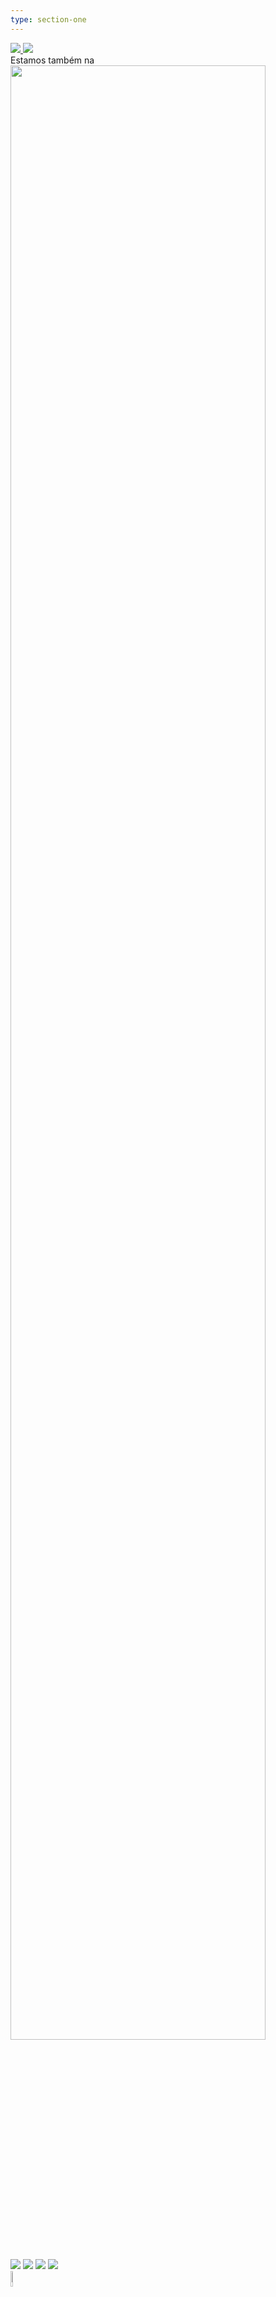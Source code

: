 ```yaml
---
type: section-one
---
```


<div>
    <a class="banner-desktop" href="https://filhosderivia.com.br">
        <img src="assets/images/social-media-icons/banner_desktop.jpg" />
    </a>
    <a class="banner-mobile" href="https://filhosderivia.com.br">
        <img src="assets/images/social-media-icons/banner-mobile.jpg" />
    </a>
    <div class="banner-container">
        <div class="banner-section">
            <div class="banner-column">
                <div id="liga-pokemon">
                    <div>Estamos também na</div>
                    <img src="assets/images/banner/liga_pokemon_logo.png" width="90%"/>
                </div>
            </div>
            <div class="banner-column">
                <div id="banner-cards">
                    <div>
                        <img class="banner-image-cards" src="assets/images/banner/carta-1.png" />
                        <img class="banner-image-cards" src="assets/images/banner/carta-2.png" />
                        <img class="banner-image-cards" src="assets/images/banner/carta-3.png" />
                        <img class="banner-image-cards" src="assets/images/banner/carta-4.png" />
                    </div>
                    <img class="logo" src="assets/images/banner/cavaleiro_negro_cropped.png" width="8%"/>
                </div>
            </div>
            <div class="banner-column">
                <div>
                    <div class="pokebola-row">
                       <img src="assets/images/banner/pokebola.png" width="4%"/>
                       <div>Cartas Avulsas</div>
                    </div>
                    <div class="pokebola-row">
                       <img src="assets/images/banner/pokebola.png" width="4%"/>
                       <div>Boosters</div>
                    </div>
                    <div class="pokebola-row">
                       <img src="assets/images/banner/pokebola.png" width="4%"/>
                       <div>Pastas</div>
                    </div>
                    <div class="pokebola-row">
                       <img src="assets/images/banner/pokebola.png" width="4%"/>
                       <div>Sleeves / Top Loaders</div>
                    </div>
                    <div class="pokebola-row">
                       <img src="assets/images/banner/pokebola.png" width="4%"/>
                       <div>E muito mais...</div>
                    </div>
                </div>
                <div><a class="banner-link-loja" href="https://filhosderivia.com.br/">Conheça nossa loja virtual</a></div>
            </div>
        </div>
    </div>
</div>